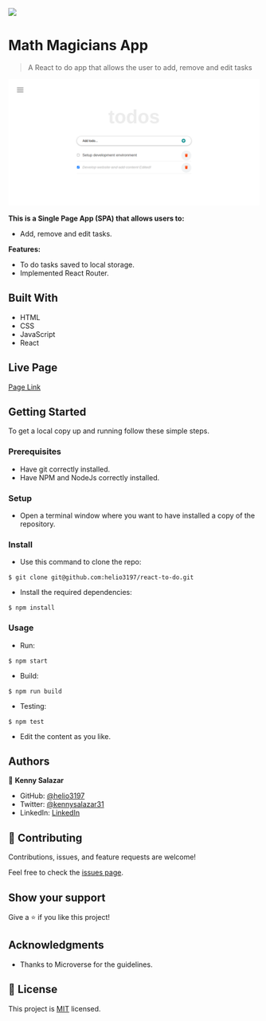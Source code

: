 ![](https://img.shields.io/badge/Microverse-blueviolet)

# Math Magicians App

> A React to do app that allows the user to add, remove and edit tasks

![screenshot](./screenshot.png)


**This is a Single Page App (SPA) that allows users to:**
- Add, remove and edit tasks.

**Features:**
- To do tasks saved to local storage.
- Implemented React Router.


## Built With

- HTML
- CSS
- JavaScript
- React

## Live Page

[Page Link](https://helio3197.github.io/react-to-do/build/)


## Getting Started

To get a local copy up and running follow these simple steps.

### Prerequisites

- Have git correctly installed.
- Have NPM and NodeJs correctly installed.

### Setup

- Open a terminal window where you want to have installed a copy of the repository.

### Install

- Use this command to clone the repo:
```
$ git clone git@github.com:helio3197/react-to-do.git
```
- Install the required dependencies:
```
$ npm install
```
### Usage

- Run:
```
$ npm start
```
- Build:
```
$ npm run build
```
- Testing:
```
$ npm test
```
- Edit the content as you like.


## Authors

👤 **Kenny Salazar**

- GitHub: [@helio3197](https://github.com/helio3197)
- Twitter: [@kennysalazar31](https://twitter.com/kennysalazar31)
- LinkedIn: [LinkedIn](https://linkedin.com/in/kenny-salazar-1a1687110)


## 🤝 Contributing

Contributions, issues, and feature requests are welcome!

Feel free to check the [issues page](../../issues/).

## Show your support

Give a ⭐️ if you like this project!

## Acknowledgments

- Thanks to Microverse for the guidelines.


## 📝 License

This project is [MIT](./MIT.md) licensed.
